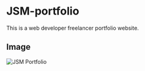 # JSM-portfolio

This is a web developer freelancer portfolio website.

## Image

![JSM Portfolio](https://repository-images.githubusercontent.com/463751215/787833bd-efa2-4275-b18b-dcb83ab61f9e)
